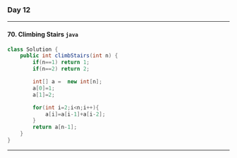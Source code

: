 ### Day 12

---

#### 70. Climbing Stairs `java`

```java
class Solution {
    public int climbStairs(int n) {
        if(n==1) return 1;
        if(n==2) return 2;

        int[] a =  new int[n];
        a[0]=1;
        a[1]=2;

        for(int i=2;i<n;i++){
            a[i]=a[i-1]+a[i-2];
        }
        return a[n-1];
    }
}
```

---
